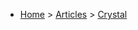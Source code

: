 * [Home](https://oren.github.io) > [Articles](https://oren.github.io/articles) > [Crystal](https://oren.github.io/articles/crystal)
